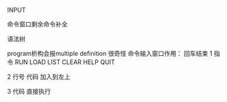 INPUT

命令窗口剩余命令补全

语法树



program析构会报multiple definition 很奇怪
命令输入窗口作用： 回车结束
1 指令
RUN
LOAD
LIST
CLEAR
HELP
QUIT

2 行号 代码 加入到左上

3  代码 直接执行



